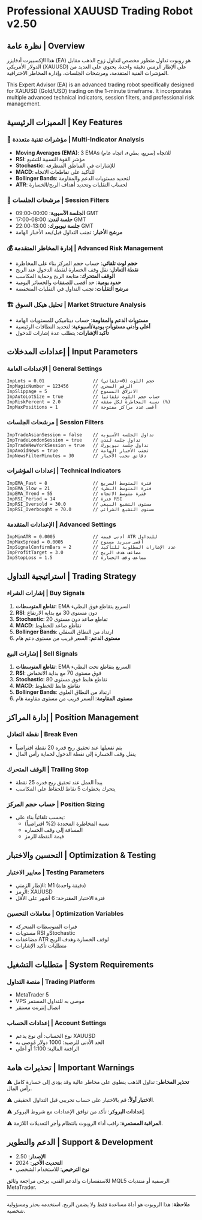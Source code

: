 # Professional XAUUSD Trading Robot v2.50

## نظرة عامة | Overview

هذا الإكسبيرت أدفايزر (EA) هو روبوت تداول متطور مخصص لتداول زوج الذهب مقابل الدولار الأمريكي (XAUUSD) على الإطار الزمني دقيقة واحدة. يحتوي على العديد من المؤشرات الفنية المتقدمة، ومرشحات الجلسات، وإدارة المخاطر الاحترافية.

This Expert Advisor (EA) is an advanced trading robot specifically designed for XAUUSD (Gold/USD) trading on the 1-minute timeframe. It incorporates multiple advanced technical indicators, session filters, and professional risk management.

## المميزات الرئيسية | Key Features

### 🎯 **مؤشرات تقنية متعددة | Multi-Indicator Analysis**
- **Moving Averages (EMA)**: 3 EMAs للاتجاه (سريع، بطيء، اتجاه عام)
- **RSI**: مؤشر القوة النسبية للتشبع
- **Stochastic**: للإشارات في المناطق المتطرفة
- **MACD**: للتأكيد على تقاطعات الاتجاه
- **Bollinger Bands**: لتحديد مستويات الدعم والمقاومة
- **ATR**: لحساب التقلبات وتحديد أهداف الربح/الخسارة

### 📅 **مرشحات الجلسات | Session Filters**
- **الجلسة الآسيوية**: 00:00-09:00 GMT
- **جلسة لندن**: 08:00-17:00 GMT  
- **جلسة نيويورك**: 13:00-22:00 GMT
- **مرشح الأخبار**: تجنب التداول قبل/بعد الأخبار الهامة

### 💰 **إدارة المخاطر المتقدمة | Advanced Risk Management**
- **حجم لوت تلقائي**: حساب حجم المركز بناء على المخاطرة
- **نقطة التعادل**: نقل وقف الخسارة لنقطة الدخول عند الربح
- **الوقف المتحرك**: متابعة الربح وحماية المكاسب
- **حدود يومية**: حد أقصى للصفقات والخسائر اليومية
- **مرشح التقلبات**: تجنب التداول في التقلبات المنخفضة

### 🏗️ **تحليل هيكل السوق | Market Structure Analysis**
- **مستويات الدعم والمقاومة**: حساب ديناميكي للمستويات الهامة
- **أعلى وأدنى مستويات يومية/أسبوعية**: لتحديد النطاقات الرئيسية
- **تأكيد الإشارات**: يتطلب عدة إشارات للدخول

## إعدادات المدخلات | Input Parameters

### الإعدادات العامة | General Settings
```
InpLots = 0.01                  // حجم اللوت (0=تلقائي)
InpMagicNumber = 123456         // الرقم السحري
InpSlippage = 5                 // الانزلاق المسموح
InpAutoLotSize = true           // حساب حجم اللوت تلقائياً
InpRiskPercent = 2.0            // نسبة المخاطرة لكل صفقة (%)
InpMaxPositions = 1             // أقصى عدد مراكز مفتوحة
```

### مرشحات الجلسات | Session Filters
```
InpTradeAsianSession = false    // تداول الجلسة الآسيوية
InpTradeLondonSession = true    // تداول جلسة لندن
InpTradeNewYorkSession = true   // تداول جلسة نيويورك
InpAvoidNews = true             // تجنب الأخبار الهامة
InpNewsFilterMinutes = 30       // دقائق تجنب الأخبار
```

### إعدادات المؤشرات | Technical Indicators
```
InpEMA_Fast = 8                 // فترة المتوسط السريع
InpEMA_Slow = 21                // فترة المتوسط البطيء
InpEMA_Trend = 55               // فترة متوسط الاتجاه
InpRSI_Period = 14              // فترة RSI
InpRSI_Oversold = 30.0          // مستوى التشبع البيعي
InpRSI_Overbought = 70.0        // مستوى التشبع الشرائي
```

### الإعدادات المتقدمة | Advanced Settings
```
InpMinATR = 0.0005              // أدنى قيمة ATR للتداول
InpMaxSpread = 0.0005           // أقصى سبريد مسموح
InpSignalConfirmBars = 2        // عدد الإشارات المطلوبة للتأكيد
InpProfitTarget = 3.0           // مضاعف هدف الربح
InpStopLoss = 1.5               // مضاعف وقف الخسارة
```

## استراتيجية التداول | Trading Strategy

### إشارات الشراء | Buy Signals
1. **تقاطع المتوسطات**: EMA السريع يتقاطع فوق البطيء
2. **RSI**: دون مستوى 30 مع بداية الارتفاع
3. **Stochastic**: تقاطع صاعد دون مستوى 20
4. **MACD**: تقاطع صاعد للخطوط
5. **Bollinger Bands**: ارتداد من النطاق السفلي
6. **مستوى الدعم**: السعر قريب من مستوى دعم هام

### إشارات البيع | Sell Signals
1. **تقاطع المتوسطات**: EMA السريع يتقاطع تحت البطيء
2. **RSI**: فوق مستوى 70 مع بداية الانخفاض
3. **Stochastic**: تقاطع هابط فوق مستوى 80
4. **MACD**: تقاطع هابط للخطوط
5. **Bollinger Bands**: ارتداد من النطاق العلوي
6. **مستوى المقاومة**: السعر قريب من مستوى مقاومة هام

## إدارة المراكز | Position Management

### نقطة التعادل | Break Even
- يتم تفعيلها عند تحقيق ربح قدره 20 نقطة افتراضياً
- ينقل وقف الخسارة إلى نقطة الدخول لحماية رأس المال

### الوقف المتحرك | Trailing Stop
- يبدأ العمل عند تحقيق ربح قدره 25 نقطة
- يتحرك بخطوات 5 نقاط للحفاظ على المكاسب

### حساب حجم المركز | Position Sizing
- يحسب تلقائياً بناء على:
  - نسبة المخاطرة المحددة (2% افتراضياً)
  - المسافة إلى وقف الخسارة
  - قيمة النقطة للرمز

## التحسين والاختبار | Optimization & Testing

### معايير الاختبار | Testing Parameters
- الإطار الزمني: M1 (دقيقة واحدة)
- الرمز: XAUUSD
- فترة الاختبار المقترحة: 6 أشهر على الأقل

### معاملات التحسين | Optimization Variables
- فترات المتوسطات المتحركة
- مستويات RSI وStochastic  
- مضاعفات ATR لوقف الخسارة وهدف الربح
- متطلبات تأكيد الإشارات

## متطلبات التشغيل | System Requirements

### منصة التداول | Trading Platform
- MetaTrader 5
- VPS موصى به للتداول المستمر
- اتصال إنترنت مستقر

### إعدادات الحساب | Account Settings
- نوع الحساب: أي نوع يدعم XAUUSD
- الحد الأدنى للرصيد: 1000 دولار مُوصى به
- الرافعة المالية: 1:100 أو أعلى

## تحذيرات هامة | Important Warnings

⚠️ **تحذير المخاطر**: تداول الذهب ينطوي على مخاطر عالية وقد يؤدي إلى خسارة كامل رأس المال.

⚠️ **الاختبار أولاً**: قم بالاختبار على حساب تجريبي قبل التداول الحقيقي.

⚠️ **إعدادات البروكر**: تأكد من توافق الإعدادات مع شروط البروكر.

⚠️ **المراقبة المستمرة**: راقب أداء الروبوت بانتظام وأجرِ التعديلات اللازمة.

## الدعم والتطوير | Support & Development

- **الإصدار**: 2.50
- **التحديث الأخير**: 2024
- **نوع الترخيص**: للاستخدام الشخصي

للاستفسارات والدعم الفني، يرجى مراجعة وثائق MQL5 الرسمية أو منتديات MetaTrader.

---

**ملاحظة**: هذا الروبوت هو أداة مساعدة فقط ولا يضمن الربح. استخدمه بحذر ومسؤولية شخصية.